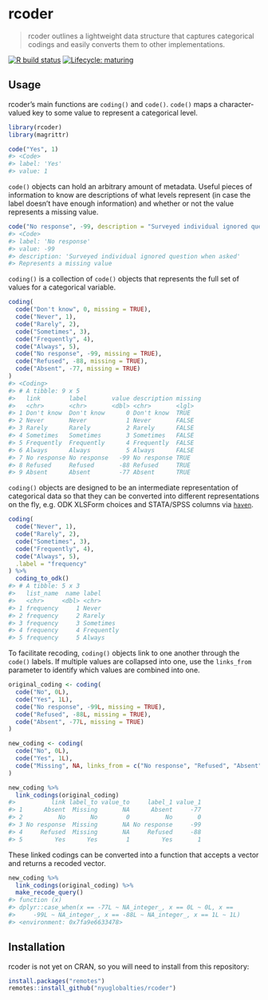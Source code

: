 
<!-- README.md is generated from README.Rmd. Please edit that file -->

# rcoder

> rcoder outlines a lightweight data structure that captures categorical
> codings and easily converts them to other implementations.

<!-- badges: start -->

[![R build
status](https://github.com/nyuglobalties/rcoder/workflows/R-CMD-check/badge.svg)](https://github.com/nyuglobalties/rcoder/actions)
[![Lifecycle:
maturing](https://img.shields.io/badge/lifecycle-maturing-blue.svg)](https://www.tidyverse.org/lifecycle/#maturing)
<!-- badges: end -->

## Usage

rcoder’s main functions are `coding()` and `code()`. `code()` maps a
character-valued key to some value to represent a categorical level.

``` r
library(rcoder)
library(magrittr)

code("Yes", 1)
#> <Code>
#> label: 'Yes'
#> value: 1
```

`code()` objects can hold an arbitrary amount of metadata. Useful pieces
of information to know are descriptions of what levels represent (in
case the label doesn’t have enough information) and whether or not the
value represents a missing value.

``` r
code("No response", -99, description = "Surveyed individual ignored question when asked", missing = TRUE)
#> <Code>
#> label: 'No response'
#> value: -99
#> description: 'Surveyed individual ignored question when asked'
#> Represents a missing value
```

`coding()` is a collection of `code()` objects that represents the full
set of values for a categorical variable.

``` r
coding(
  code("Don't know", 0, missing = TRUE),
  code("Never", 1),
  code("Rarely", 2),
  code("Sometimes", 3),
  code("Frequently", 4),
  code("Always", 5),
  code("No response", -99, missing = TRUE),
  code("Refused", -88, missing = TRUE),
  code("Absent", -77, missing = TRUE)
)
#> <Coding>
#> # A tibble: 9 x 5
#>   link        label       value description missing
#>   <chr>       <chr>       <dbl> <chr>       <lgl>  
#> 1 Don't know  Don't know      0 Don't know  TRUE   
#> 2 Never       Never           1 Never       FALSE  
#> 3 Rarely      Rarely          2 Rarely      FALSE  
#> 4 Sometimes   Sometimes       3 Sometimes   FALSE  
#> 5 Frequently  Frequently      4 Frequently  FALSE  
#> 6 Always      Always          5 Always      FALSE  
#> 7 No response No response   -99 No response TRUE   
#> 8 Refused     Refused       -88 Refused     TRUE   
#> 9 Absent      Absent        -77 Absent      TRUE
```

`coding()` objects are designed to be an intermediate representation of
categorical data so that they can be converted into different
representations on the fly, e.g. ODK XLSForm choices and STATA/SPSS
columns via [`haven`](https://haven.tidyverse.org/).

``` r
coding(
  code("Never", 1),
  code("Rarely", 2),
  code("Sometimes", 3),
  code("Frequently", 4),
  code("Always", 5),
  .label = "frequency"
) %>% 
  coding_to_odk()
#> # A tibble: 5 x 3
#>   list_name  name label     
#>   <chr>     <dbl> <chr>     
#> 1 frequency     1 Never     
#> 2 frequency     2 Rarely    
#> 3 frequency     3 Sometimes 
#> 4 frequency     4 Frequently
#> 5 frequency     5 Always
```

To facilitate recoding, `coding()` objects link to one another through
the `code()` labels. If multiple values are collapsed into one, use the
`links_from` parameter to identify which values are combined into one.

``` r
original_coding <- coding(
  code("No", 0L),
  code("Yes", 1L),
  code("No response", -99L, missing = TRUE),
  code("Refused", -88L, missing = TRUE),
  code("Absent", -77L, missing = TRUE)
)

new_coding <- coding(
  code("No", 0L),
  code("Yes", 1L),
  code("Missing", NA, links_from = c("No response", "Refused", "Absent"))
)

new_coding %>% 
  link_codings(original_coding)
#>          link label_to value_to     label_1 value_1
#> 1      Absent  Missing       NA      Absent     -77
#> 2          No       No        0          No       0
#> 3 No response  Missing       NA No response     -99
#> 4     Refused  Missing       NA     Refused     -88
#> 5         Yes      Yes        1         Yes       1
```

These linked codings can be converted into a function that accepts a
vector and returns a recoded vector.

``` r
new_coding %>% 
  link_codings(original_coding) %>% 
  make_recode_query()
#> function (x) 
#> dplyr::case_when(x == -77L ~ NA_integer_, x == 0L ~ 0L, x == 
#>     -99L ~ NA_integer_, x == -88L ~ NA_integer_, x == 1L ~ 1L)
#> <environment: 0x7fa9e6633478>
```

## Installation

rcoder is not yet on CRAN, so you will need to install from this
repository:

``` r
install.packages("remotes")
remotes::install_github("nyuglobalties/rcoder")
```
